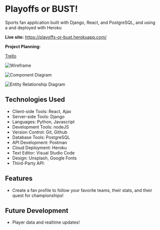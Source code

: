 # Playoffs or BUST!

Sports fan application built with Django, React, and PostgreSQL, and using a and deployed with Heroku

**Live site:** <https://playoffs-or-bust.herokuapp.com/>

**Project Planning:**

[Trello](https://trello.com/b/JoUq5vvA/playoffs-or-bust)

![Wireframe](https://github.com/JustinCotton/blackjack/blob/master/PlayoffsWireframe.png)

![Component Diagram](https://github.com/JustinCotton/blackjack/blob/master/PlayoffsDiagram.png)

![Entity Relationship Diagram](https://github.com/JustinCotton/blackjack/blob/master/PlayoffsERD.png)

## Technologies Used

  * Client-side Tools: React, Ajax
  * Server-side Tools: Django
  * Languages: Python, Javascript
  * Development Tools: nodeJS    
  * Version Control: Git, Github
  * Database Tools: PostgreSQL
  * API Development: Postman
  * Cloud Deployment: Heroku
  * Text Editor: Visual Studio Code
  * Design: Unsplash, Google Fonts
  * Third-Party API: 

## Features

  * Create a fan profile to follow your favorite teams, their stats, and their quest for championships!

## Future Development

  * Player data and realtime updates!